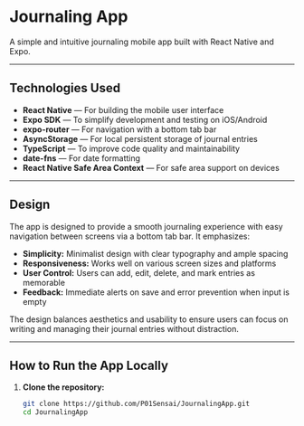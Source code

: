 # Journaling App

A simple and intuitive journaling mobile app built with React Native and Expo.

---

## Technologies Used

- **React Native** — For building the mobile user interface
- **Expo SDK** — To simplify development and testing on iOS/Android
- **expo-router** — For navigation with a bottom tab bar
- **AsyncStorage** — For local persistent storage of journal entries
- **TypeScript** — To improve code quality and maintainability
- **date-fns** — For date formatting
- **React Native Safe Area Context** — For safe area support on devices

---

## Design

The app is designed to provide a smooth journaling experience with easy navigation between screens via a bottom tab bar. It emphasizes:

- **Simplicity:** Minimalist design with clear typography and ample spacing
- **Responsiveness:** Works well on various screen sizes and platforms
- **User Control:** Users can add, edit, delete, and mark entries as memorable
- **Feedback:** Immediate alerts on save and error prevention when input is empty

The design balances aesthetics and usability to ensure users can focus on writing and managing their journal entries without distraction.

---

## How to Run the App Locally

1. **Clone the repository:**

   ```bash
   git clone https://github.com/P01Sensai/JournalingApp.git
   cd JournalingApp

